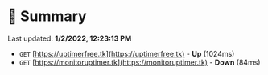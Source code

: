 # 📖 Summary
Last updated: **1/2/2022, 12:23:13 PM**

- `GET` [https://uptimerfree.tk](https://uptimerfree.tk) - **Up** (1024ms)
- `GET` [https://monitoruptimer.tk](https://monitoruptimer.tk) - **Down** (84ms)
